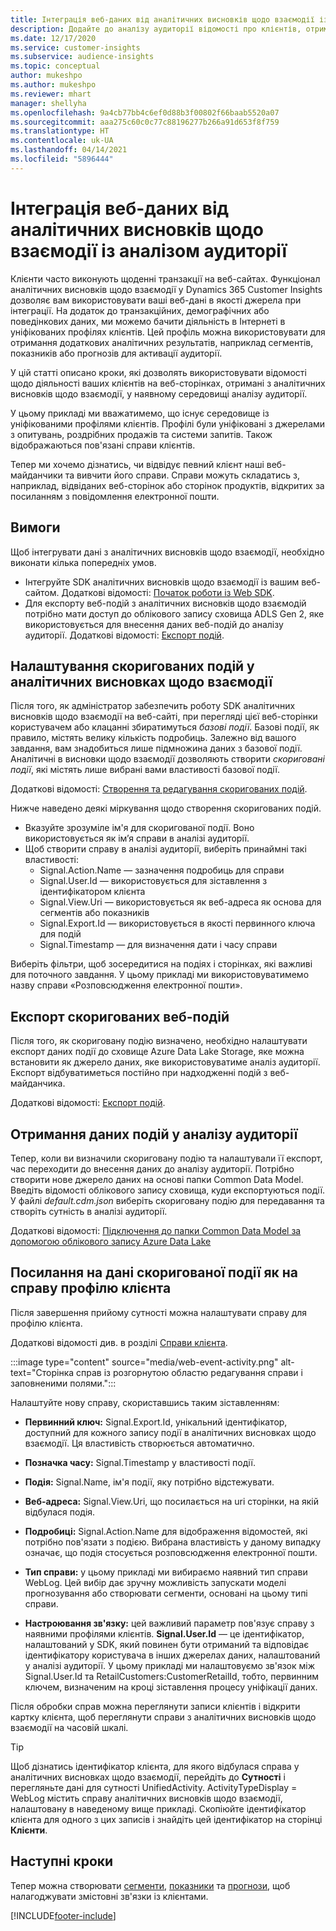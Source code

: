```yaml
---
title: Інтеграція веб-даних від аналітичних висновків щодо взаємодії із аналізом аудиторії
description: Додайте до аналізу аудиторії відомості про клієнтів, отримані з аналітичних висновків щодо взаємодії.
ms.date: 12/17/2020
ms.service: customer-insights
ms.subservice: audience-insights
ms.topic: conceptual
author: mukeshpo
ms.author: mukeshpo
ms.reviewer: mhart
manager: shellyha
ms.openlocfilehash: 9a4cb77bb4c6ef0d88b3f00802f66baab5520a07
ms.sourcegitcommit: aaa275c60c0c77c88196277b266a91d653f8f759
ms.translationtype: HT
ms.contentlocale: uk-UA
ms.lasthandoff: 04/14/2021
ms.locfileid: "5896444"
---
```

# <a name="integrate-web-data-from-engagement-insights-with-audience-insights"></a>Інтеграція веб-даних від аналітичних висновків щодо взаємодії із аналізом аудиторії

Клієнти часто виконують щоденні транзакції на веб-сайтах. Функціонал аналітичних висновків щодо взаємодії у Dynamics 365 Customer Insights дозволяє вам використовувати ваші веб-дані в якості джерела при інтеграції. На додаток до транзакційних, демографічних або поведінкових даних, ми можемо бачити діяльність в Інтернеті в уніфікованих профілях клієнтів. Цей профіль можна використовувати для отримання додаткових аналітичних результатів, наприклад сегментів, показників або прогнозів для активації аудиторії.

У цій статті описано кроки, які дозволять використовувати відомості щодо діяльності ваших клієнтів на веб-сторінках, отримані з аналітичних висновків щодо взаємодії, у наявному середовищі аналізу аудиторії.

У цьому прикладі ми вважатимемо, що існує середовище із уніфікованими профілями клієнтів. Профілі були уніфіковані з джерелами з опитувань, роздрібних продажів та системи запитів. Також відображаються пов'язані справи клієнтів. 

Тепер ми хочемо дізнатись, чи відвідує певний клієнт наші веб-майданчики та вивчити його справи. Справи можуть складатись з, наприклад, відвіданих веб-сторінок або сторінок продуктів, відкритих за посиланням з повідомлення електронної пошти.

## <a name="prerequisites"></a>Вимоги

Щоб інтегрувати дані з аналітичних висновків щодо взаємодії, необхідно виконати кілька попередніх умов. 

- Інтегруйте SDK аналітичних висновків щодо взаємодії із вашим веб-сайтом. Додаткові відомості: [Початок роботи із Web SDK](../engagement-insights/instrument-website.md).
- Для експорту веб-подій з аналітичних висновків щодо взаємодій потрібно мати доступ до облікового запису сховища ADLS Gen 2, яке використовується для внесення даних веб-подій до аналізу аудиторії. Додаткові відомості: [Експорт подій](../engagement-insights/export-events.md).

## <a name="configure-refined-events-in-engagement-insights"></a>Налаштування скоригованих подій у аналітичних висновках щодо взаємодії

Після того, як адміністратор забезпечить роботу SDK аналітичних висновків щодо взаємодії на веб-сайті, при перегляді цієї веб-сторінки користувачем або клацанні збиратимуться *базові події*. Базові події, як правило, містять велику кількість подробиць. Залежно від вашого завдання, вам знадобиться лише підмножина даних з базової події. Аналітичні в висновки щодо взаємодії дозволяють створити *скориговані події*, які містять лише вибрані вами властивості базової події.     

Додаткові відомості: [Створення та редагування скоригованих подій](../engagement-insights/refined-events.md).

Нижче наведено деякі міркування щодо створення скоригованих подій. 

- Вказуйте зрозуміле ім'я для скоригованої події. Воно використовується як ім’я справи в аналізі аудиторії.
- Щоб створити справу в аналізі аудиторії, виберіть принаймні такі властивості: 
    - Signal.Action.Name — зазначення подробиць для справи
    - Signal.User.Id — використовується для зіставлення з ідентифікатором клієнта
    - Signal.View.Uri — використовується як веб-адреса як основа для сегментів або показників
    - Signal.Export.Id — використовується в якості первинного ключа для подій
    - Signal.Timestamp — для визначення дати і часу справи

Виберіть фільтри, щоб зосередитися на подіях і сторінках, які важливі для поточного завдання. У цьому прикладі ми використовуватимемо назву справи «Розповсюдження електронної пошти».

## <a name="export-the-refined-web-events"></a>Експорт скоригованих веб-подій 

Після того, як скориговану подію визначено, необхідно налаштувати експорт даних події до сховище Azure Data Lake Storage, яке можна встановити як джерело даних, яке використовуватиме аналіз аудиторії. Експорт відбуватиметься постійно при надходженні подій з веб-майданчика.

Додаткові відомості: [Експорт подій](../engagement-insights/export-events.md).

## <a name="ingest-event-data-to-audience-insights"></a>Отримання даних подій у аналізу аудиторії

Тепер, коли ви визначили скориговану подію та налаштували її експорт, час переходити до внесення даних до аналізу аудиторії. Потрібно створити нове джерело даних на основі папки Common Data Model. Введіть відомості облікового запису сховища, куди експортуються події. У файлі *default.cdm.json* виберіть скориговану подію для передавання та створіть сутність в аналізі аудиторії.

Додаткові відомості: [Підключення до папки Common Data Model за допомогою облікового запису Azure Data Lake](connect-common-data-model.md)


## <a name="relate-refined-event-data-as-an-activity-of-a-customer-profile"></a>Посилання на дані скоригованої події як на справу профілю клієнта

Після завершення прийому сутності можна налаштувати справу для профілю клієнта.

Додаткові відомості див. в розділі [Справи клієнта](activities.md).

:::image type="content" source="media/web-event-activity.png" alt-text="Сторінка справ із розгорнутою областю редагування справи і заповненими полями.":::

Налаштуйте нову справу, скориставшись таким зіставленням: 

- **Первинний ключ:** Signal.Export.Id, унікальний ідентифікатор, доступний для кожного запису події в аналітичних висновках щодо взаємодії. Ця властивість створюється автоматично.

- **Позначка часу:** Signal.Timestamp у властивості події.

- **Подія:** Signal.Name, ім'я події, яку потрібно відстежувати.

- **Веб-адреса:** Signal.View.Uri, що посилається на uri сторінки, на якій відбулася подія.

- **Подробиці:** Signal.Action.Name для відображення відомостей, які потрібно пов'язати з подією. Вибрана властивість у даному випадку означає, що подія стосується розповсюдження електронної пошти.

- **Тип справи:** у цьому прикладі ми вибираємо наявний тип справи WebLog. Цей вибір дає зручну можливість запускати моделі прогнозування або створювати сегменти, основані на цьому типі справи.

- **Настроювання зв'язку:** цей важливий параметр пов'язує справу з наявними профілями клієнтів. **Signal.User.Id** — це ідентифікатор, налаштований у SDK, який повинен бути отриманий та відповідає ідентифікатору користувача в інших джерелах даних, налаштований у аналізі аудиторії. У цьому прикладі ми налаштовуємо зв'язок між Signal.User.Id та RetailCustomers:CustomerRetailId, тобто, первинним ключем, визначеним на кроці зіставлення процесу уніфікації даних.


Після обробки справ можна переглянути записи клієнтів і відкрити картку клієнта, щоб переглянути справи з аналітичних висновків щодо взаємодії на часовій шкалі. 

> [!TIP]
> Щоб дізнатись ідентифікатор клієнта, для якого відбулася справа у аналітичних висновках щодо взаємодії, перейдіть до **Сутності** і перегляньте дані для сутності UnifiedActivity. ActivityTypeDisplay = WebLog містить справу аналітичних висновків щодо взаємодії, налаштовану в наведеному вище прикладі. Скопіюйте ідентифікатор клієнта для одного з цих записів і знайдіть цей ідентифікатор на сторінці **Клієнти**.

## <a name="next-steps"></a>Наступні кроки

Тепер можна створювати [сегменти](segments.md), [показники](measures.md) та [прогнози](predictions.md), щоб налагоджувати змістовні зв'язки із клієнтами.


[!INCLUDE[footer-include](../includes/footer-banner.md)]